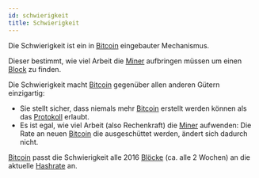 ```yaml
---
id: schwierigkeit
title: Schwierigkeit
---
```


Die Schwierigkeit ist ein in [Bitcoin](../b/bitcoin) eingebauter Mechanismus.

Dieser bestimmt, wie viel Arbeit die [Miner](../m/mining) aufbringen müssen um einen [Block](../b/block) zu finden.

Die Schwierigkeit macht [Bitcoin](../b/bitcoin) gegenüber allen anderen Gütern einzigartig:

- Sie stellt sicher, dass niemals mehr [Bitcoin](../b/bitcoin) erstellt werden können als das [Protokoll](../p/protokoll) erlaubt.
- Es ist egal, wie viel Arbeit (also Rechenkraft) die [Miner](../m/mining) aufwenden: Die Rate an neuen [Bitcoin](../b/bitcoin) die ausgeschüttet werden, ändert sich dadurch nicht.

[Bitcoin](../b/bitcoin) passt die Schwierigkeit alle 2016 [Blöcke](../b/block) (ca. alle 2 Wochen) an die aktuelle [Hashrate](../h/hashrate) an.
